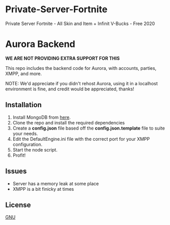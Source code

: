 # Private-Server-Fortnite
Private Server Fortnite - All Skin and Item + Infinit V-Bucks - Free 2020
# Aurora Backend

**WE ARE NOT PROVIDING EXTRA SUPPORT FOR THIS**

This repo includes the backend code for Aurora, with accounts, parties, XMPP, and more. 

NOTE: We'd appreciate if you didn't rehost Aurora, using it in a localhost environment is fine, and credit would be appreciated, thanks!

## Installation
1) Install MongoDB from [here](https://www.mongodb.com/try/download/community).
2) Clone the repo and install the required dependencies
3) Create a **config.json** file based off the **config.json.template** file to suite your needs. 
3) Edit the DefaultEngine.ini file with the correct port for your XMPP configuration. 
4) Start the node script.
5) Profit!

## Issues

* Server has a memory leak at some place
* XMPP is a bit finicky at times

## License
[GNU](https://choosealicense.com/licenses/gpl-3.0/)



